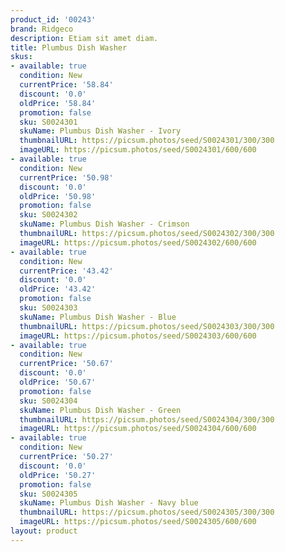 ```yaml
---
product_id: '00243'
brand: Ridgeco
description: Etiam sit amet diam.
title: Plumbus Dish Washer
skus:
- available: true
  condition: New
  currentPrice: '58.84'
  discount: '0.0'
  oldPrice: '58.84'
  promotion: false
  sku: S0024301
  skuName: Plumbus Dish Washer - Ivory
  thumbnailURL: https://picsum.photos/seed/S0024301/300/300
  imageURL: https://picsum.photos/seed/S0024301/600/600
- available: true
  condition: New
  currentPrice: '50.98'
  discount: '0.0'
  oldPrice: '50.98'
  promotion: false
  sku: S0024302
  skuName: Plumbus Dish Washer - Crimson
  thumbnailURL: https://picsum.photos/seed/S0024302/300/300
  imageURL: https://picsum.photos/seed/S0024302/600/600
- available: true
  condition: New
  currentPrice: '43.42'
  discount: '0.0'
  oldPrice: '43.42'
  promotion: false
  sku: S0024303
  skuName: Plumbus Dish Washer - Blue
  thumbnailURL: https://picsum.photos/seed/S0024303/300/300
  imageURL: https://picsum.photos/seed/S0024303/600/600
- available: true
  condition: New
  currentPrice: '50.67'
  discount: '0.0'
  oldPrice: '50.67'
  promotion: false
  sku: S0024304
  skuName: Plumbus Dish Washer - Green
  thumbnailURL: https://picsum.photos/seed/S0024304/300/300
  imageURL: https://picsum.photos/seed/S0024304/600/600
- available: true
  condition: New
  currentPrice: '50.27'
  discount: '0.0'
  oldPrice: '50.27'
  promotion: false
  sku: S0024305
  skuName: Plumbus Dish Washer - Navy blue
  thumbnailURL: https://picsum.photos/seed/S0024305/300/300
  imageURL: https://picsum.photos/seed/S0024305/600/600
layout: product
---
```

